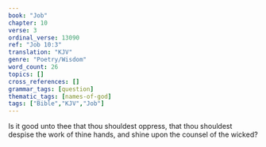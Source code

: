 ```yaml
---
book: "Job"
chapter: 10
verse: 3
ordinal_verse: 13090
ref: "Job 10:3"
translation: "KJV"
genre: "Poetry/Wisdom"
word_count: 26
topics: []
cross_references: []
grammar_tags: [question]
thematic_tags: [names-of-god]
tags: ["Bible","KJV","Job"]
---
```

Is it good unto thee that thou shouldest oppress, that thou shouldest despise the work of thine hands, and shine upon the counsel of the wicked?
